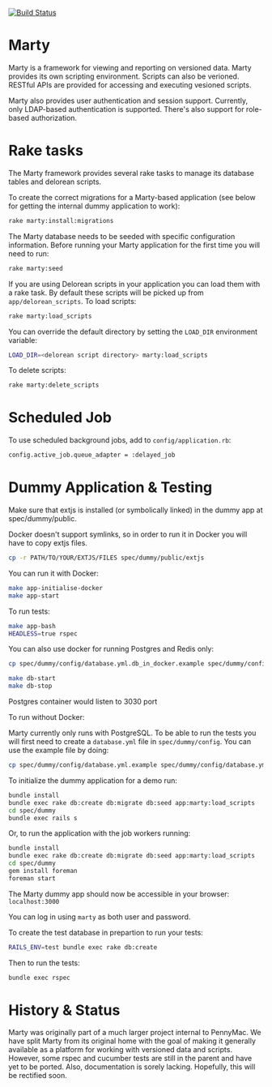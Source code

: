 [![Build Status](https://travis-ci.org/arman000/marty.svg)](https://travis-ci.org/arman000/marty)
# Marty

Marty is a framework for viewing and reporting on versioned data.
Marty provides its own scripting environment.  Scripts can also be
verioned.  RESTful APIs are provided for accessing and executing
vesioned scripts.

Marty also provides user authentication and session support.
Currently, only LDAP-based authentication is supported.  There's also
support for role-based authorization.

# Rake tasks

The Marty framework provides several rake tasks to manage its database tables
and delorean scripts.

To create the correct migrations for a Marty-based application (see below for
getting the internal dummy application to work):

```bash
rake marty:install:migrations
```

The Marty database needs to be seeded with specific configuration
information. Before running your Marty application for the first time you will
need to run:

```bash
rake marty:seed
```

If you are using Delorean scripts in your application you can load them
with a rake task. By default these scripts will be picked up from
`app/delorean_scripts`. To load scripts:

```bash
rake marty:load_scripts
```

You can override the default directory by setting the `LOAD_DIR` environment
variable:

```bash
LOAD_DIR=<delorean script directory> marty:load_scripts
```

To delete scripts:

``` bash
rake marty:delete_scripts
```

# Scheduled Job

To use scheduled background jobs, add to `config/application.rb`:

```bash
config.active_job.queue_adapter = :delayed_job
```

# Dummy Application & Testing

Make sure that extjs is installed (or symbolically linked) in the
dummy app at spec/dummy/public.

Docker doesn't support symlinks, so in order to run it in Docker you will have to copy extjs files.

```bash
cp -r PATH/TO/YOUR/EXTJS/FILES spec/dummy/public/extjs
```

You can run it with Docker:

```bash
make app-initialise-docker
make app-start
```

To run tests:

```bash
make app-bash
HEADLESS=true rspec
```

You can also use docker for running Postgres and Redis only:

```bash
cp spec/dummy/config/database.yml.db_in_docker.example spec/dummy/config/database.yml

make db-start
make db-stop
```

Postgres container would listen to 3030 port

To run without Docker:

Marty currently only runs with PostgreSQL. To be able to run the tests
you will first need to create a `database.yml` file in `spec/dummy/config`.
You can use the example file by doing:

```bash
cp spec/dummy/config/database.yml.example spec/dummy/config/database.yml
```

To initialize the dummy application for a demo run:

```bash
bundle install
bundle exec rake db:create db:migrate db:seed app:marty:load_scripts
cd spec/dummy
bundle exec rails s
```

Or, to run the application with the job workers running:

```bash
bundle install
bundle exec rake db:create db:migrate db:seed app:marty:load_scripts
cd spec/dummy
gem install foreman
foreman start
```

The Marty dummy app should now be accessible in your browser:
`localhost:3000`

You can log in using `marty` as both user and password.

To create the test database in prepartion to run your tests:

```bash
RAILS_ENV=test bundle exec rake db:create
```

Then to run the tests:

```bash
bundle exec rspec
```

# History & Status

Marty was originally part of a much larger project internal to
PennyMac.  We have split Marty from its original home with the goal of
making it generally available as a platform for working with versioned
data and scripts. However, some rspec and cucumber tests are still in
the parent and have yet to be ported. Also, documentation is sorely
lacking. Hopefully, this will be rectified soon.
